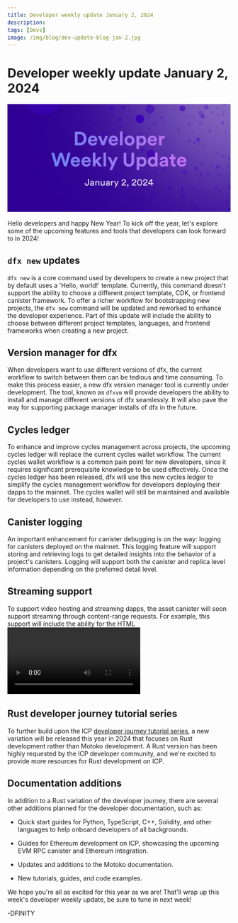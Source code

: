 ```yaml
---
title: Developer weekly update January 2, 2024
description: 
tags: [Devs]
image: /img/blog/dev-update-blog-jan-2.jpg
---
```


# Developer weekly update January 2, 2024

![January 2 2024](../../static/img/blog/dev-update-blog-jan-2.jpg)

Hello developers and happy New Year! To kick off the year, let's explore some of the upcoming features and tools that developers can look forward to in 2024!

## `dfx new` updates

`dfx new` is a core command used by developers to create a new project that by default uses a 'Hello, world!' template. Currently, this command doesn't support the ability to choose a different project template, CDK, or frontend canister framework. To offer a richer workflow for bootstrapping new projects, the `dfx new` command will be updated and reworked to enhance the developer experience. Part of this update will include the ability to choose between different project templates, languages, and frontend frameworks when creating a new project. 

## Version manager for dfx

When developers want to use different versions of dfx, the current workflow to switch between them can be tedious and time consuming. To make this process easier, a new dfx version manager tool is currently under development. The tool, known as `dfxvm` will provide developers the ability to install and manage different versions of dfx seamlessly. It will also pave the way for supporting package manager installs of dfx in the future. 

## Cycles ledger

To enhance and improve cycles management across projects, the upcoming cycles ledger will replace the current cycles wallet workflow. The current cycles wallet workflow is a common pain point for new developers, since it requires significant prerequisite knowledge to be used effectively. Once the cycles ledger has been released, dfx will use this new cycles ledger to simplify the cycles management workflow for developers deploying their dapps to the mainnet. The cycles wallet will still be maintained and available for developers to use instead, however. 

## Canister logging

An important enhancement for canister debugging is on the way: logging for canisters deployed on the mainnet. This logging feature will support storing and retrieving logs to get detailed insights into the behavior of a project's canisters. Logging will support both the canister and replica level information depending on the preferred detail level.

## Streaming support

To support video hosting and streaming dapps, the asset canister will soon support streaming through content-range requests. For example, this support will include the ability for the HTML <video> tag to be used and the ability to seek or scrub the video playback. This will help pave the way for more types of applications to be deployed on ICP. 

## Rust developer journey tutorial series

To further build upon the ICP [developer journey tutorial series](/docs/current/tutorials/developer-journey/), a new variation will be released this year in 2024 that focuses on Rust development rather than Motoko development. A Rust version has been highly requested by the ICP developer community, and we're excited to provide more resources for Rust development on ICP. 

## Documentation additions

In addition to a Rust variation of the developer journey, there are several other additions planned for the developer documentation, such as:

- Quick start guides for Python, TypeScript, C++, Solidity, and other languages to help onboard developers of all backgrounds. 

- Guides for Ethereum development on ICP, showcasing the upcoming EVM RPC canister and Ethereum integration. 

- Updates and additions to the Motoko documentation.

- New tutorials, guides, and code examples. 

We hope you're all as excited for this year as we are! That'll wrap up this week's developer weekly update, be sure to tune in next week!

-DFINITY